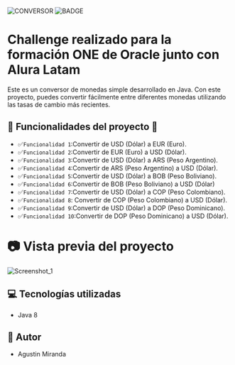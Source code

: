 ![CONVERSOR](https://github.com/agus1k/conversor-de-monedas/assets/161785540/804a9a9d-f6a1-41d7-83e5-89d9a34e766c)
![BADGE](https://img.shields.io/badge/Finalizado-green?style=flat&label=Status)
# Challenge realizado para la formación ONE de Oracle junto con Alura Latam
Este es un conversor de monedas simple desarrollado en Java. Con este proyecto, puedes convertir fácilmente entre diferentes monedas utilizando las tasas de cambio más recientes.
## :hammer: Funcionalidades del proyecto :hammer:
- :white_check_mark:`Funcionalidad 1`:Convertir de USD (Dólar) a EUR (Euro).
- :white_check_mark:`Funcionalidad 2`:Convertir de EUR (Euro) a USD (Dólar).
- :white_check_mark:`Funcionalidad 3`:Convertir de USD (Dólar) a ARS (Peso Argentino).
- :white_check_mark:`Funcionalidad 4`:Convertir de ARS (Peso Argentino) a USD (Dólar).
- :white_check_mark:`Funcionalidad 5`:Convertir de USD (Dólar) a BOB (Peso Boliviano).
- :white_check_mark:`Funcionalidad 6`:Convertir de BOB (Peso Boliviano) a USD (Dólar)
- :white_check_mark:`Funcionalidad 7`:Convertir de USD (Dólar) a COP (Peso Colombiano).
- :white_check_mark:`Funcionalidad 8`: Convertir de COP (Peso Colombiano) a USD (Dólar).
- :white_check_mark:`Funcionalidad 9`:Convertir de USD (Dólar) a DOP (Peso Dominicano).
- :white_check_mark:`Funcionalidad 10`:Convertir de DOP (Peso Dominicano) a USD (Dólar).

# 📷 Vista previa del proyecto

![Screenshot_1](https://github.com/agus1k/conversor-de-monedas/assets/161785540/688dccbb-b544-4bae-8a35-6fd895108312)

## :computer: Tecnologías utilizadas
- Java 8

## 🤵 Autor
- Agustin Miranda
